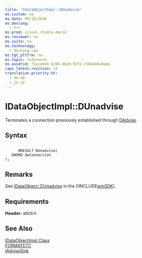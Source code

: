 ```yaml
---
title: "IDataObjectImpl::DUnadvise"
ms.custom: na
ms.date: 09/19/2016
ms.devlang: 
  - C++
ms.prod: visual-studio-dev14
ms.reviewer: na
ms.suite: na
ms.technology: 
  - devlang-cpp
ms.tgt_pltfrm: na
ms.topic: reference
ms.assetid: 71ace0eb-bc04-4ba9-92f2-c584446e0ada
caps.latest.revision: 13
translation.priority.ht: 
  - de-de
  - ja-jp
---
```

# IDataObjectImpl::DUnadvise
Terminates a connection previously established through [DAdvise](../vs140/IDataObjectImpl--DAdvise.md).  
  
## Syntax  
  
```  
  
      HRESULT DUnadvise(  
   DWORD dwConnection   
);  
```  
  
## Remarks  
 See [IDataObject::DUnadvise](http://msdn.microsoft.com/library/windows/desktop/ms692448) in the [!INCLUDE[winSDK](../vs140/includes/winSDK_md.md)].  
  
## Requirements  
 **Header:** atlctl.h  
  
## See Also  
 [IDataObjectImpl Class](../vs140/IDataObjectImpl-Class.md)   
 [FORMATETC](http://msdn.microsoft.com/library/windows/desktop/ms682177)   
 [IAdviseSink](http://msdn.microsoft.com/library/windows/desktop/ms692513)